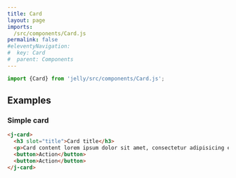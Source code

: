 ```yaml
---
title: Card
layout: page
imports:
  /src/components/Card.js
permalink: false
#eleventyNavigation:
#  key: Card
#  parent: Components
---
```


```javascript
import {Card} from 'jelly/src/components/Card.js';
```
<module-size modules="components/Card.js,util/DefineElementMixin.js,util/Stylable.js"></module-size>

## Examples

### Simple card

<render-example></render-example>

```html
<j-card>
  <h3 slot="title">Card title</h3>
  <p>Card content lorem ipsum dolor sit amet, consectetur adipisicing elit, sed do eiusmod tempor.</p>
  <button>Action</button>
  <button>Action</button>
</j-card>
```
